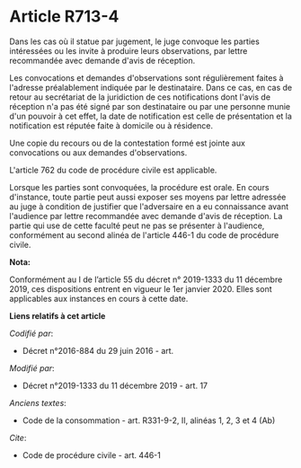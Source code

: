 # Article R713-4

Dans les cas où il statue par jugement, le juge convoque les parties intéressées ou les invite à produire leurs observations,
par lettre recommandée avec demande d'avis de réception.

Les convocations et demandes d'observations sont régulièrement faites à l'adresse préalablement indiquée par le destinataire.
Dans ce cas, en cas de retour au secrétariat de la juridiction de ces notifications dont l'avis de réception n'a pas été
signé par son destinataire ou par une personne munie d'un pouvoir à cet effet, la date de notification est celle de
présentation et la notification est réputée faite à domicile ou à résidence.

Une copie du recours ou de la contestation formé est jointe aux convocations ou aux demandes d'observations.

L'article 762 du code de procédure civile est applicable.

Lorsque les parties sont convoquées, la procédure est orale. En cours d'instance, toute partie peut aussi exposer ses moyens
par lettre adressée au juge à condition de justifier que l'adversaire en a eu connaissance avant l'audience par lettre
recommandée avec demande d'avis de réception. La partie qui use de cette faculté peut ne pas se présenter à l'audience,
conformément au second alinéa de l'article 446-1 du code de procédure civile.

**Nota:**

Conformément au I de l’article 55 du décret n° 2019-1333 du 11 décembre 2019, ces dispositions entrent en vigueur le 1er
janvier 2020. Elles sont applicables aux instances en cours à cette date.

**Liens relatifs à cet article**

_Codifié par_:

  - Décret n°2016-884 du 29 juin 2016 - art.

_Modifié par_:

  - Décret n°2019-1333 du 11 décembre 2019 - art. 17

_Anciens textes_:

  - Code de la consommation - art. R331-9-2, II, alinéas 1, 2, 3 et 4 (Ab)

_Cite_:

  - Code de procédure civile - art. 446-1
